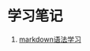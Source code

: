 # 学习笔记

1. [markdown语法学习][markdownurl]




[markdownurl]:https://github.com/a124779683/blog/blob/master/study/markdown%20practice.md ("markdown语法学习")


